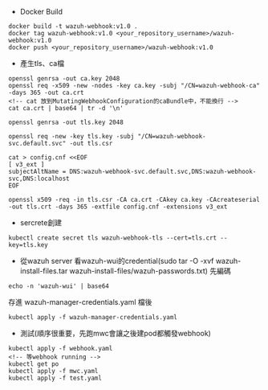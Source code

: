 * Docker Build
```
docker build -t wazuh-webhook:v1.0 .
docker tag wazuh-webhook:v1.0 <your_repository_username>/wazuh-webhook:v1.0
docker push <your_repository_username>/wazuh-webhook:v1.0
```
* 產生tls、ca檔
```
openssl genrsa -out ca.key 2048
openssl req -x509 -new -nodes -key ca.key -subj "/CN=wazuh-webhook-ca" -days 365 -out ca.crt
<!-- cat 放到MutatingWebhookConfiguration的caBundle中，不能換行 -->
cat ca.crt | base64 | tr -d '\n'

openssl genrsa -out tls.key 2048

openssl req -new -key tls.key -subj "/CN=wazuh-webhook-svc.default.svc" -out tls.csr

cat > config.cnf <<EOF
[ v3_ext ]
subjectAltName = DNS:wazuh-webhook-svc.default.svc,DNS:wazuh-webhook-svc,DNS:localhost
EOF

openssl x509 -req -in tls.csr -CA ca.crt -CAkey ca.key -CAcreateserial -out tls.crt -days 365 -extfile config.cnf -extensions v3_ext
```
* sercrete創建
```
kubectl create secret tls wazuh-webhook-tls --cert=tls.crt --key=tls.key
```
* 從wazuh server 看wazuh-wui的credential(sudo tar -O -xvf wazuh-install-files.tar wazuh-install-files/wazuh-passwords.txt)
先編碼
```
echo -n 'wazuh-wui' | base64
```
存進 wazuh-manager-credentials.yaml 檔後
```
kubectl apply -f wazuh-manager-credentials.yaml
```
* 測試(順序很重要，先跑mwc會讓之後建pod都觸發webhook)
```
kubectl apply -f webhook.yaml 
<!-- 等webhook running -->
kubectl get po
kubectl apply -f mwc.yaml 
kubectl apply -f test.yaml 
```
